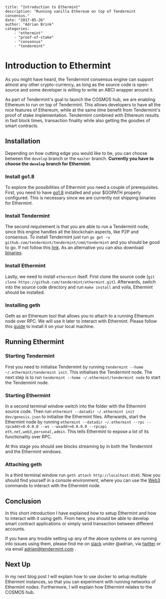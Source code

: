 ~~~
title: "Introduction to Ethermint"
description: "Running vanilla Ethereum on top of Tendermint consensus."
date: "2017-05-26"
author: "Adrian Brink"
categories: 
    - "ethermint"
    - "proof-of-stake"
    - "consensus"
    - "tendermint"
~~~

# Introduction to Ethermint
As you might have heard, the Tendermint consensus engine can support almost any
other crypto-currency, as long as the source code is open-source and some 
developer is willing to write an ABCI wrapper around it. 

As part of Tendermint's goal to launch the COSMOS hub, we are enabling Ethereum
to run on top of Tendermint. This allows developers to have all the nice features
of Ethereum, while at the same time benefit from Tendermint's proof of stake 
implementation. Tendermint combined with Ethereum results in fast block times,
transaction finality while also getting the goodies of smart contracts.

## Installation
Depending on how cutting edge you would like to be, you can choose between the
`develop` branch or the `master` branch. **Currently you have to choose the
`develop` branch for Ethermint.**

### Install go1.8
To explore the possibilities of Ethermint you need a couple of prerequisites.
First, you need to have [go1.8](https://golang.org/doc/install) installed and your $GOPATH properly configured.
This is necessary since we are currently not shipping binaries for 
Ethermint.

### Install Tendermint
The second requirement is that you are able to run a Tendermint node, since this
engine handles all the blockchain aspects, like P2P and consensus. To install
Tendermint just run `go get -u github.com/tendermint/tendermint/cmd/tendermint` 
and you should be good to go. If not follow this [link](https://tendermint.com/docs/guides/install).
As an alternative you can also download [binaries](https://tendermint.com/download).

### Install Ethermint
Lastly, we need to install `ethermint` itself. First clone the source code 
(`git clone https://github.com/tendermint/ethermint.git`). Afterwards, switch into
the source code directory and run `make install` and voila, Ethermint should be
installed.

### Installing geth
Geth as an Ethereum tool that allows you to attach to a running Ethereum node
over RPC. We will use it later to interact with Ethermint. Please follow this
[guide](https://github.com/ethereum/go-ethereum/wiki/Building-Ethereum) to install
it on your local machine.

## Running Ethermint
### Starting Tendermint
First you need to initialise Tendermint by running
`tendermint --home ~/.ethermint/tendermint init`. This initialises the Tendermint
node. The next step is to run `tendermint --home ~/.ethermint/tendermint node`
to start the Tendermint node.

### Starting Ethermint
In a second terminal window switch into the folder with the Ethermint source
code. Then run `ethermint --datadir ~/.ethermint init dev/genesis.json` to
initialise the Ethermint files. Afterwards, start the Ethermint node by running
`ethermint --datadir ~/.ethermint --rpc --rpcaddr=0.0.0.0 --ws --wsaddr=0.0.0.0 --rpcapi eth,net,web3,personal,admin`.
This tells Ethermint to expose a lot of its functionality over RPC.

At this stage you should see blocks streaming by in both the Tendermint and the
Ethermint windows.

### Attaching geth
In a third terminal window run `geth attach http://localhost:8545`. Now you
should find yourself in a console environment, where you can use the [Web3](https://github.com/ethereum/wiki/wiki/JavaScript-API)
commands to interact with the Ethermint node.

## Conclusion
In this short introduction I have explained how to setup Ethermint and how to 
interact with it using geth. From here, you should be able to develop smart contract
applications or simply send transaction between different accounts.

If you have any trouble setting up any of the above systems or are running
into issues using them, please find me on [slack](https://tendermint.slack.com) under
@adrian, via [twitter](https://twitter.com/adrian_brink) or via email
adrian@tendermint.com .

## Next Up
In my next blog post I will explain how to use docker to setup multiple Ethermint
instances, so that you can experiment with running networks of Ethermint nodes.
Furthermore, I will explain how Ethermint relates to the COSMOS hub.